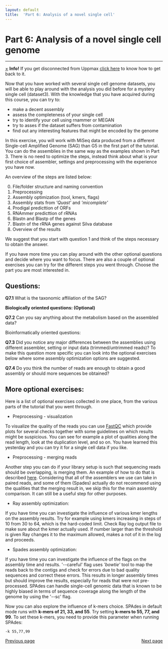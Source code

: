```yaml
---
layout: default
title:  'Part 6: Analysis of a novel single cell'
---
```


# Part 6: Analysis of a novel single cell genome
---

<!-- <p class="bg-warning">If you get disconnected from Uppmax [click here](lostConnection) to know how to get back </p> -->
<div class="alert alert-info">
  <a href="#" class="close" data-dismiss="alert" aria-label="close">&times;</a>
  <strong>Info!</strong> If you get disconnected from Uppmax <a href="lostConnection">click here</a> to know how to get back to it.
</div>

Now that you have worked with several single cell genome datasets, you will be able to play around with the analysis you did before for a mystery single cell (dataset3). 
With the knowledge that you have acquired during this course, you can try to:

- make a decent assembly
- assess the completeness of your single cell
- try to identify your cell using rnammer or MEGAN
- try to asses if the dataset suffers from contamination
- find out any interesting features that might be encoded by the genome

In this exercise, you will work with MiSeq data produced from a different Single-cell Amplified Genome (SAG) than G5 in the first part of the tutorial. You can do the assemblies in the same way as the examples shown in Part 3. There is no need to optimize the steps, instead think about what is your first choice of assembler, settings and preprocessing with the experience you have now.

An overview of the steps are listed below:

0. File/folder structure and naming convention
1. Preprocessing
2. Assembly optimization (tool, kmers, flags)
3. Assembly stats from *'Quast'* and *'micomplete'* 
4. Prodigal predicttion of ORFs
5. RNAmmer predicttion of rRNAs
6. Blastn and Blastp of the genes
7. Blastn of the rRNA genes against Silva database
8. Overview of the results


We suggest that you start with question 1 and think of the steps necessary to obtain the answer. 

If you have more time you can play around with the other optional questions and decide where you want to focus. There are also a couple of optional exercises you can try for the different steps you went through. Choose the part you are most interested in.

## Questions:  

**Q7.1** What is the taxonomic affiliation of the SAG?  


**Biologically oriented questions: (Optional)**

**Q7.2** Can you say anything about the metabolism based on the assembled data?  

Bioinformatically oriented questions:

**Q7.3** Did you notice any major differences between the assemblies using different assembler, setting or input data (trimmed/untrimmed reads)? To make this question more specific you can look into the optional exercises below where some assembly optimization options are suggested.  

**Q7.4** Do you think the number of reads are enough to obtain a good assembly or should more sequences be obtained?  

## More optional exercises:  

Here is a list of optional exercises collected in one place, from the various parts of the tutorial that you went through.

* Preprocessing - visualization

To visualize the quality of the reads you can use [FastQC](http://www.bioinformatics.babraham.ac.uk/projects/fastqc/) which provide plots for several checks together with some guidelines on which results might be suspicious. You can see for example a plot of qualities along the read length, look at the duplication level, and so on. You have learned this yesterday and you can try it for a single cell data if you like.

* Preprocessing - merging reads

Another step you can do if your library setup is such that sequencing reads should be overlapping, is merging them. An example of how to do that is described [here](scg_part3_merging). Considering that all of the assemblers we use can take in paired reads, and some of them (Spades) actually do not recommend using the qualities that the merging result in, we skip this for the main assembly comparison. It can still be a useful step for other purposes.

* Ray assembly optimization:

If you have time you can investigate the influence of various kmer lengths on the assembly results. Try for example using kmers increasing in steps of 10 from 30 to 64, which is the hard-coded limit. Check Ray log output file to make sure about the kmer actually used. If number larger than the threshold is given Ray changes it to the maximum allowed, makes a not of it in the log and proceeds. 

* Spades assembly optimization:

If you have time you can investigate the influence of the flags on the assembly time and results. '--careful' flag uses *'bowtie'* tool to map the reads back to the contigs and check for errors due to bad quality sequences and correct these errors. This results in longer assembly times but should improve the results, especially for reads that were not pre-processed. SPAdes can handle single-cell genomic data that is known to be highly biased in terms of sequence coverage along the length of the genome by using the '--sc' flag.

Now you can also explore the influence of k-mers choice. SPAdes in default mode runs with **k-mers of 21, 33, and 55**. 
Try setting **k-mers to 55, 77, and 99**. To set these k-mers, you need to provide this parameter when running SPAdes:

```
-k 55,77,99
```


<div>
 <span style="float:left"><a class="btn btn-primary" href="scg_part5_2"> Previous page</a></span>
 <span style="float:right"><a class="btn btn-primary" href="#"> Next page</a></span>
</div>

